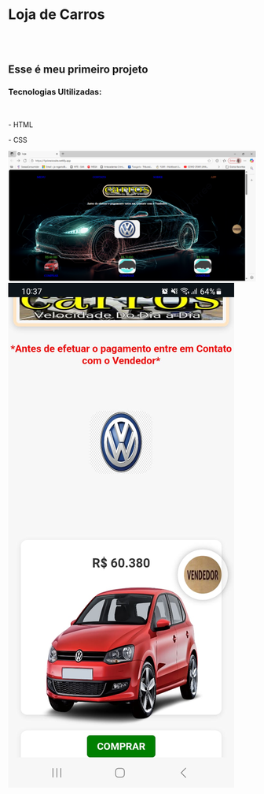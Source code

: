 <h1>Loja de Carros</h1>
<br>
<br>
<h2>Esse é meu primeiro projeto</h2>

<h3>Tecnologias Ultilizadas:</h3>
<br>
<p> - HTML <p/>
<p> - CSS <p/>

<img src="https://github.com/JRogerioSC/Loja-de-carro-HTML-CSS-/blob/main/video/Loja%20-%20Pessoal%20%E2%80%94%20Microsoft%E2%80%8B%20Edge%2013_10_2025%2018_22_44.png?raw=true" />
<br>
<img src="https://github.com/JRogerioSC/Loja-de-carro-HTML-CSS-/blob/main/video/bobile%20site.jpg?raw=true" />
